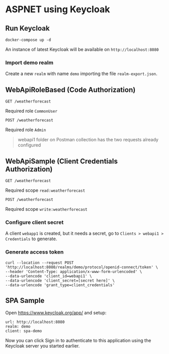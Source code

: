 # ASPNET using Keycloak

## Run Keycloak

`docker-compose up -d`

An instance of latest Keycloak will be available on `http://localhost:8080`

### Import demo realm

Create a new `realm` with name `demo` importing the file `realm-export.json`.

## WebApiRoleBased (Code Authorization)

```
GET /weatherforecast
```

Required role `CommonUser`

```
POST /weatherforecast
```

Required role `Admin`

> webapi1 folder on Postman collection has the two requests already configured

## WebApiSample (Client Credentials Authorization)

```
GET /weatherforecast
```

Required scope `read:weatherforecast`

```
POST /weatherforecast
```

Required scope `write:weatherforecast`

### Configure client secret

A client `webapp1` is created, but it needs a secret, go to `Clients > webapi1 > Credentials` to generate.

### Generate access token

```curl
curl --location --request POST 'http://localhost:8080/realms/demo/protocol/openid-connect/token' \
--header 'Content-Type: application/x-www-form-urlencoded' \
--data-urlencode 'client_id=webapi1' \
--data-urlencode 'client_secret=[secret here]' \
--data-urlencode 'grant_type=client_credentials'
```

## SPA Sample

Open https://www.keycloak.org/app/ and setup:


```
url: http://localhost:8080
realm: demo
client: spa-demo
```

Now you can click Sign in to authenticate to this application using the Keycloak server you started earlier.